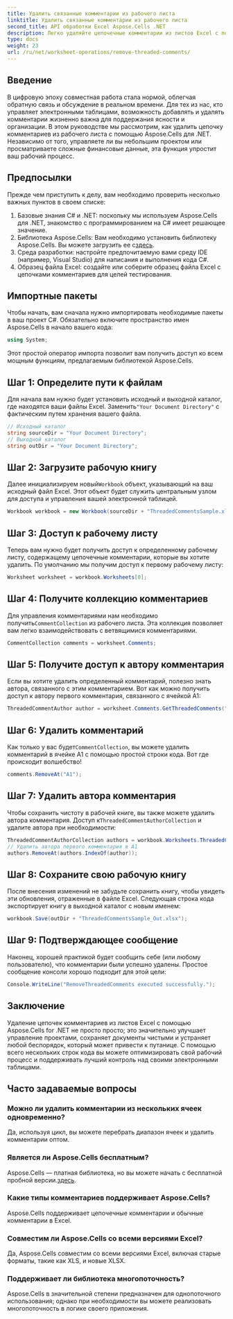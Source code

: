 ```yaml
---
title: Удалить связанные комментарии из рабочего листа
linktitle: Удалить связанные комментарии из рабочего листа
second_title: API обработки Excel Aspose.Cells .NET
description: Легко удаляйте цепочечные комментарии из листов Excel с помощью Aspose.Cells для .NET с помощью этого пошагового руководства. Упростите управление Excel.
type: docs
weight: 23
url: /ru/net/worksheet-operations/remove-threaded-comments/
---
```

## Введение
В цифровую эпоху совместная работа стала нормой, облегчая обратную связь и обсуждение в реальном времени. Для тех из нас, кто управляет электронными таблицами, возможность добавлять и удалять комментарии жизненно важна для поддержания ясности и организации. В этом руководстве мы рассмотрим, как удалить цепочку комментариев из рабочего листа с помощью Aspose.Cells для .NET. Независимо от того, управляете ли вы небольшим проектом или просматриваете сложные финансовые данные, эта функция упростит ваш рабочий процесс.
## Предпосылки
Прежде чем приступить к делу, вам необходимо проверить несколько важных пунктов в своем списке:
1. Базовые знания C# и .NET: поскольку мы используем Aspose.Cells для .NET, знакомство с программированием на C# имеет решающее значение.
2.  Библиотека Aspose.Cells: Вам необходимо установить библиотеку Aspose.Cells. Вы можете загрузить ее с[здесь](https://releases.aspose.com/cells/net/).
3. Среда разработки: настройте предпочитаемую вами среду IDE (например, Visual Studio) для написания и выполнения кода C#.
4. Образец файла Excel: создайте или соберите образец файла Excel с цепочками комментариев для целей тестирования.
## Импортные пакеты
Чтобы начать, вам сначала нужно импортировать необходимые пакеты в ваш проект C#. Обязательно включите пространство имен Aspose.Cells в начало вашего кода:
```csharp
using System;
```
Этот простой оператор импорта позволит вам получить доступ ко всем мощным функциям, предлагаемым библиотекой Aspose.Cells.
## Шаг 1: Определите пути к файлам
 Для начала вам нужно будет установить исходный и выходной каталог, где находятся ваши файлы Excel. Заменить`"Your Document Directory"` с фактическим путем хранения вашего файла.
```csharp
// Исходный каталог
string sourceDir = "Your Document Directory";
// Выходной каталог
string outDir = "Your Document Directory";
```
## Шаг 2: Загрузите рабочую книгу
 Далее инициализируем новый`Workbook` объект, указывающий на ваш исходный файл Excel. Этот объект будет служить центральным узлом для доступа и управления вашей электронной таблицей.
```csharp
Workbook workbook = new Workbook(sourceDir + "ThreadedCommentsSample.xlsx");
```
## Шаг 3: Доступ к рабочему листу
Теперь вам нужно будет получить доступ к определенному рабочему листу, содержащему цепочечные комментарии, которые вы хотите удалить. По умолчанию мы получим доступ к первому рабочему листу:
```csharp
Worksheet worksheet = workbook.Worksheets[0];
```
## Шаг 4: Получите коллекцию комментариев
 Для управления комментариями нам необходимо получить`CommentCollection` из рабочего листа. Эта коллекция позволяет вам легко взаимодействовать с ветвящимися комментариями.
```csharp
CommentCollection comments = worksheet.Comments;
```
## Шаг 5: Получите доступ к автору комментария
Если вы хотите удалить определенный комментарий, полезно знать автора, связанного с этим комментарием. Вот как можно получить доступ к автору первого комментария, связанного с ячейкой A1:
```csharp
ThreadedCommentAuthor author = worksheet.Comments.GetThreadedComments("A1")[0].Author;
```
## Шаг 6: Удалить комментарий
 Как только у вас будет`CommentCollection`, вы можете удалить комментарий в ячейке A1 с помощью простой строки кода. Вот где происходит волшебство!
```csharp
comments.RemoveAt("A1");
```
## Шаг 7: Удалить автора комментария
 Чтобы сохранить чистоту в рабочей книге, вы также можете удалить автора комментария. Доступ к`ThreadedCommentAuthorCollection` и удалите автора при необходимости:
```csharp
ThreadedCommentAuthorCollection authors = workbook.Worksheets.ThreadedCommentAuthors;
// Удалить автора первого комментария в A1
authors.RemoveAt(authors.IndexOf(author));
```
## Шаг 8: Сохраните свою рабочую книгу
После внесения изменений не забудьте сохранить книгу, чтобы увидеть эти обновления, отраженные в файле Excel. Следующая строка кода экспортирует книгу в выходной каталог с новым именем:
```csharp
workbook.Save(outDir + "ThreadedCommentsSample_Out.xlsx");
```
## Шаг 9: Подтверждающее сообщение
Наконец, хорошей практикой будет сообщить себе (или любому пользователю), что комментарии были успешно удалены. Простое сообщение консоли хорошо подходит для этой цели:
```csharp
Console.WriteLine("RemoveThreadedComments executed successfully.");
```
## Заключение
Удаление цепочек комментариев из листов Excel с помощью Aspose.Cells for .NET не просто просто; это значительно улучшает управление проектами, сохраняет документы чистыми и устраняет любой беспорядок, который может привести к путанице. С помощью всего нескольких строк кода вы можете оптимизировать свой рабочий процесс и поддерживать лучший контроль над своими электронными таблицами.
## Часто задаваемые вопросы
### Можно ли удалить комментарии из нескольких ячеек одновременно?
Да, используя цикл, вы можете перебрать диапазон ячеек и удалить комментарии оптом.
### Является ли Aspose.Cells бесплатным?
 Aspose.Cells — платная библиотека, но вы можете начать с бесплатной пробной версии.[здесь](https://releases.aspose.com/).
### Какие типы комментариев поддерживает Aspose.Cells?
Aspose.Cells поддерживает цепочечные комментарии и обычные комментарии в Excel.
### Совместим ли Aspose.Cells со всеми версиями Excel?
Да, Aspose.Cells совместим со всеми версиями Excel, включая старые форматы, такие как XLS, и новые XLSX.
### Поддерживает ли библиотека многопоточность?
Aspose.Cells в значительной степени предназначен для однопоточного использования; однако при необходимости вы можете реализовать многопоточность в логике своего приложения.
